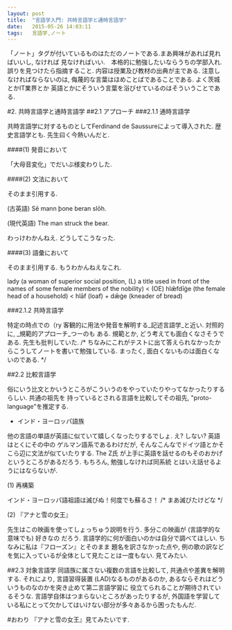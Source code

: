 ```yaml
---
layout: post
title:  "言語学入門: 共時言語学と通時言語学"
date:   2015-05-26 14:03:11
tags:   言語学,ノート
---
```

「ノート」タグが付いているものはただのノートである.まあ興味があれば見ればいいし, なければ
見なければいい.　本格的に勉強したいならうちの学部入れ. 誤りを見つけたら指摘すること.
内容は授業及び教材の出典が主である.
注意しなければならないのは, 侮蔑的な言葉はほめことばであることである. よく茨城とかIT業界とか
英語とかにそういう言葉を浴びせているのはそういうことである.

#2. 共時言語学と通時言語学
##2.1 アプローチ
###2.1.1 通時言語学

共時言語学に対するものとしてFerdinand de Saussureによって導入された. 歴史言語学とも.
先生曰く今熱いんだと.

####(1) 発音において

「大母音変化」でだいぶ様変わりした.

####(2) 文法において

そのまま引用する.

(古英語) Sē mann þone beran slōh.

(現代英語) The man struck the bear.

わっけわかんねえ. どうしてこうなった.

####(3) 語彙において

そのまま引用する. もうわかんねえなこれ.

lady (a woman of superior social position, (L) a title used in front of the names of some female
members of the nobility) < (OE) hlǣfdīġe (the female head of a household) < hlāf (loaf) + dǣġe
(kneader of bread)

###2.1.2 共時言語学

特定の時点での（ry
客観的に用法や発音を解明する_記述言語学_と近い. 対照的に, _規範的アプローチ_つーのも
ある. 規範とか, どう考えても面白くなさそうである. 先生も批判していた.
/* ちなみにこれがテストに出て答えられなかったからこうしてノートを書いて勉強している.
まったく, 面白くないものは面白くないのである. */

##2.2 比較言語学

俗にいう比文とかいうところがこういうのをやっていたりやってなかったりするらしい. 共通の祖先を
持っているとされる言語を比較してその祖先, "proto-language"を推定する.

* インド・ヨーロッパ語族

他の言語の単語が英語に似ていて嬉しくなったりするでしょ. え? しない? 英語はとくにその中の
ゲルマン語系であるわけだが, そんなこんなでドイツ語とかそこら辺に文法が似ていたりする. The Z氏
が上手に英語を話せるのもそのおかげというところがあるだろう. もちろん, 勉強しなければ同系統
とはいえ話せるようにはならないが.

(1) 再構築

インド・ヨーロッパ語祖語は滅びぬ！何度でも蘇るさ！ /* まあ滅びたけどな */

(2) 『アナと雪の女王』

先生はこの映画を使ってしょっちゅう説明を行う. 多分この映画が (言語学的な意味でも) 好きなの
だろう. 言語学的に何が面白いのかは自分で調べてほしい. ちなみに私は『フローズン』とそのまま
題名を訳さなかった点や, 例の歌の訳などを気に入っているが全体として見たことは一度もない.
見てみたい.

##2.3 対象言語学
同語族に属さない複数の言語を比較して, 共通点や差異を解明する. それにより, 言語習得装置
(LAD)なるものがあるのか, あるならそれはどういうものなのかを突き止めて第二言語学習に
役立てられることが期待されているそうな. 言語学自体はつまらないところがあったりするが,
外国語を学習している私にとって欠かしてはいけない部分が多々あるから困ったもんだ.

#おわり
『アナと雪の女王』見てみたいです.
